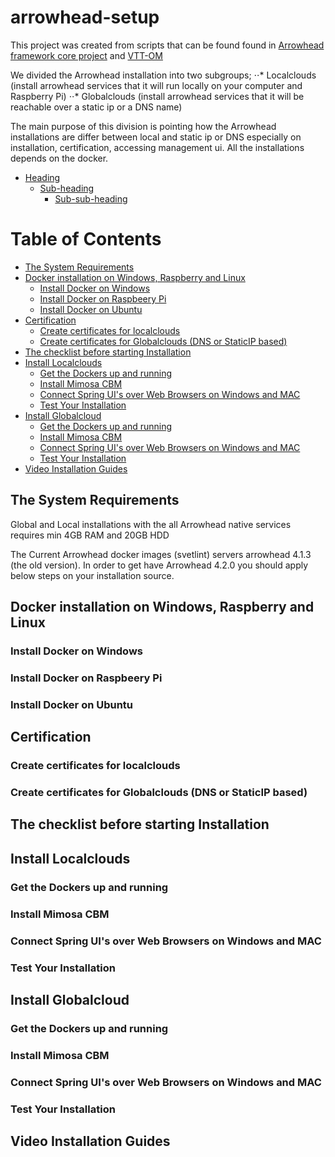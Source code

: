 # arrowhead-setup

This project was created from scripts that can be found found in [Arrowhead framework core project](https://github.com/arrowhead-f/core-java-spring) and [VTT-OM](https://github.com/VTT-OM/arrowhead-setup)

We divided the Arrowhead installation into two subgroups;
⋅⋅* Localclouds (install arrowhead services that it will run locally on your computer and Raspberry Pi)
⋅⋅* Globalclouds (install arrowhead services that it will be reachable over a static ip or a DNS name)

The main purpose of this division is pointing how the Arrowhead installations are differ between local and static ip or DNS especially on installation, certification, accessing management ui. All the installations depends on the docker. 

- [Heading](#heading)
  * [Sub-heading](#sub-heading)
    + [Sub-sub-heading](#sub-sub-heading)


# Table of Contents
- [The System Requirements](#TheSystemRequirements)
- [Docker installation on Windows, Raspberry and Linux](#installation)
  - [Install Docker on Windows](#DoC)
  - [Install Docker on Raspbeery Pi](#DoR)
  - [Install Docker on Ubuntu](#DoU)
- [Certification](#cert)
  - [Create certificates for localclouds](#cfl)
  - [Create certificates for Globalclouds (DNS or StaticIP based)](#cfg)
- [The checklist before starting Installation](#checklist)
- [Install Localclouds](#ilc)
  - [Get the Dockers up and running](#durl)
  - [Install Mimosa CBM](#miml)
  - [Connect Spring UI's over Web Browsers on Windows and MAC](#lcgui)
  - [Test Your Installation](#tyil)
- [Install Globalcloud](#igc)
  - [Get the Dockers up and running](#durg)
  - [Install Mimosa CBM](#mimg)
  - [Connect Spring UI's over Web Browsers on Windows and MAC](gcgui)
  - [Test Your Installation](#tyi)
- [Video Installation Guides](#vig)

<!-- toc -->

## <a name="TheSystemRequirements"></a>The System Requirements
Global and Local installations with the all Arrowhead native services requires min 4GB RAM and 20GB HDD

The Current Arrowhead docker images (svetlint) servers arrowhead 4.1.3 (the old version). In order to get have Arrowhead 4.2.0 you should apply below steps on your installation source. 



## <a name="installation"></a>Docker installation on Windows, Raspberry and Linux


### <a name="DoC"></a>Install Docker on Windows

### <a name="DoR"></a>Install Docker on Raspbeery Pi

### <a name="DoU"></a>Install Docker on Ubuntu


## <a name="cert"></a>Certification

### <a name="cfl"></a>Create certificates for localclouds

### <a name="cfg"></a>Create certificates for Globalclouds (DNS or StaticIP based)

## <a name="checklist"></a>The checklist before starting Installation

## <a name="ilc"></a>Install Localclouds

### <a name="durl"></a>Get the Dockers up and running

### <a name="miml"></a>Install Mimosa CBM

### <a name="lcgui"></a>Connect Spring UI's over Web Browsers on Windows and MAC

### <a name="tyil"></a>Test Your Installation

## <a name="igc"></a>Install Globalcloud

### <a name="durg"></a>Get the Dockers up and running

### <a name="mimg"></a>Install Mimosa CBM

### <a name="gcgui"></a>Connect Spring UI's over Web Browsers on Windows and MAC

### <a name="tyi"></a>Test Your Installation

## <a name="vig"></a>Video Installation Guides

